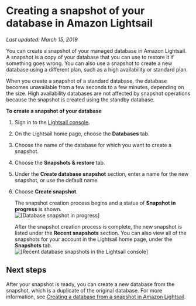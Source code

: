 # Creating a snapshot of your database in Amazon Lightsail<a name="amazon-lightsail-creating-a-database-snapshot"></a>

 *Last updated: March 15, 2019* 

You can create a snapshot of your managed database in Amazon Lightsail\. A snapshot is a copy of your database that you can use to restore it if something goes wrong\. You can also use a snapshot to create a new database using a different plan, such as a high availability or standard plan\.

When you create a snapshot of a standard database, the database becomes unavailable from a few seconds to a few minutes, depending on the size\. High availability databases are not affected by snapshot operations because the snapshot is created using the standby database\.

**To create a snapshot of your database**

1. Sign in to the [Lightsail console](https://lightsail.aws.amazon.com/)\.

1. On the Lightsail home page, choose the **Databases** tab\.

1. Choose the name of the database for which you want to create a snapshot\.

1. Choose the **Snapshots & restore** tab\.

1. Under the **Create database snapshot** section, enter a name for the new snapshot, or use the default name\.

1. Choose **Create snapshot**\.

   The snapshot creation process begins and a status of **Snapshot in progress** is shown\.  
![\[Database snapshot in progress\]](https://d9yljz1nd5001.cloudfront.net/en_us/839d5f6fb9fda85efe16b0c03ccc5f0f/images/amazon-lightsail-database-snapshot-in-progress.png)

   After the snapshot creation process is complete, the new snapshot is listed under the **Recent snapshots** section\. You can also view all of the snapshots for your account in the Lightsail home page, under the **Snapshots** tab\.  
![\[Recent database snapshots in the Lightsail console\]](https://d9yljz1nd5001.cloudfront.net/en_us/839d5f6fb9fda85efe16b0c03ccc5f0f/images/amazon-lightsail-database-recent-snapshots.png)

## Next steps<a name="creating-a-database-snapshot-next-steps"></a>

After your snapshot is ready, you can create a new database from the snapshot, which is a duplicate of the original database\. For more information, see [Creating a database from a snapshot in Amazon Lightsail](amazon-lightsail-creating-a-database-from-snapshot.md)\.